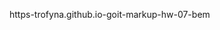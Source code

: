  https-trofyna.github.io-goit-markup-hw-07-bem
<!-- Structure for BEM -->
<!-- 
BLOCK 1 page-header
BLOCK 2  container
BLOCK 3 site-nav (old - не было class)
--------------------Это и есть МИКС.------------------
--В этом месте блок logo стал ещё и элементом  BLOCK 3 site-nav----
BLOCK 4.0  logo
ELEM 4__1  logo__text  
             MODIFICATOR  4__1--1   logo__text--black
                            (old:logo-color-black)
             MODIFICATOR  4__1--2    logo__text--white   
                            (old:logo-color-white)
ELEM 3__1  site-nav__links
                (old:links)
ELEM 3__2   site-nav__item
             MODIFICATOR  3__2--1   site-nav__item--active
                (old:link-nav-index) in PORTF: link-nav
ELEM 3__3   site-nav__item
            MODIFICATOR  3__3--1   site-nav__item--active
                (old:link-nav) in PORTF:  link-nav-portfolio
ELEM 3__4   site-nav__item
                (old:link-nav)


BLOCK 5 auth-nav 
    (old:contacts)
ELEM 5__1  auth-nav__links
                (old:a-mail)
ELEM 5__2  auth-nav__img
               (old:icon-envelopehover-svg)
            MODIFICATOR  5__2--1             auth-nav__img--wider
ELEM 5__3  auth-nav__links
                (old:a-mail)
ELEM 5__4   auth-nav__img
             (old:icon-mobile-svg)
            MODIFICATOR  5__4--1             auth-nav__img--higher
    

BLOCK 6 hero
ELEM 6__1  hero__title
                (old:hero-title)
ELEM 6__2  hero__btn
                 (old:hero-btn)
BLOCK 7 backdrop is-hidden
BLOCK 8 modal
ELEM 8__1  modal__exit
                ( old:exit)
ELEM 8__2  modal__btn
                (old: btn-exit-modal)
ELEM 8__3  modal__img
                (old: close)
        
ELEM 8__4  modal__form
                 ( old: div> send-to-modal)
                
    BLOCK 9.0 form
                (old:modal-form;
                 js-contact-form;
                  js-speaker-formM)

ELEM 9__1  form__title
                   ( old: h3> send-to-modal)

3 TIMES (Имя,Телефон,Почта)
        ELEM 9__2  form__field
                   ( old:> label-style-modal)
        ELEM 9__3  form__label
                   ( old:> span-style-modal)
        ELEM 9__4  form__input
                    ( old:> input-style-modal)
        ELEM 9__5  form__img (vector)
                   ( old:>icon-svg-modal)

1 TIMES (Комментарий)
         ELEM 9__6  form__field
                   ( old:> label-style-modal)
        ELEM 9__7  form__label
                   ( old:> span-style-modal)
        ELEM 9__8  form__text
                   ( old:>fback)

1 TIMES (checkbox)
ELEM 9__6  form__field
                MODIFICATOR  9__6--1        form__field--check
                   ( old:> label-style-check)
ELEM 9__7  form__input
                MODIFICATOR  9__7--1
                form__input--check     
                   ( old:>checkbox)
ELEM 9__8  form__img (vector)
                MODIFICATOR  9__8--1
                form__img (vector)--check
                   ( old:>icon-check)

1 TIMES (Условия)
ELEM 9__9  form__label
                 MODIFICATOR  9__9--1
                form__label--condition     
                  ( old:> span-style-modal-condi)
ELEM 9__10  form__link
                   ( old:>conditions)
ELEM 9__11  form__btn
                   ( old:>btn-sendup)
                   
BLOCK 10 section
ELEM 10__1  section__title
                   ( old:> hedden-elem )
               0.block-util  +  .hedden-elem
                 
BLOCK 11 container
            MODIFICATOR  11--1
                container--rght
                  ( old:> container advant)

BLOCK 12 advantages
            ( old:> ul>)

3 TIMES (icon-antenna,icon-clock,icon-diagram,icon-diagram )

ELEM 12__1  advantages__block
                   ( old:>li> list-advantages )
ELEM 12__2  advantages__item
                   ( old:> div> icon-antenna )
ELEM 12__3  advantages__image
                   ( old:> svg> icon-antenna-svg)
ELEM 12__4  advantages__title
                   ( old:> h3> advantages)
ELEM 12__5  advantages__text
                   ( old:> p> advantages-text)

BLOCK 13 section
            MODIFICATOR  13--1
                section--down
                  ( old:> section do)
ELEM 13__1  section__title
               MODIFICATOR  13__1--1 section__title--base
               (doing)
BLOCK 14 container
3 TIMES 
(Десктопные приложения,Мобильные приложения,Дизайнерские решения)
BLOCK 15 suggestion (list-image-do)
ELEM 15__1 suggestion__thumb (product-thumb)
ELEM 15__2 suggestion__image (image-do)
ELEM 15__3 suggestion__title (item-do)


BLOCK 16 section
            MODIFICATOR  16--1
                section--bckgrnd
                  ( old:> section bgteam)
ELEM 16__1  section__title
               MODIFICATOR  16__1--1 section__title--base
               (team)
BLOCK 17 container (div>container)
BLOCK 18 team (ul> list-image-team)

4 times (Игорь,Ольга,Николай,Михаил,)
ELEM 18__1 team__image (li>card-point)
ELEM 18__2 team__block (div>card-team)
ELEM 18__3 team__title (h3>img-name)
ELEM 18__4 team__text (p>img-proff)
--------------------Это и есть МИКС.------------------
-В этом месте блок social стал ещё и элементом  BLOCK 18 team---
BLOCK 19.0  social (ul)
4 times (instagram,twitter,fb,linkedin,)
ELEM 19__1  social__point (li> social-link)
ELEM 19__2  social__link (а> btn-soc)
        for FOOTER MODIFICATOR  
        19__2--1 social__link--lghtbckgrnd ( а> btn-soc connect)

ELEM 19__3  social__img (> soc-icon-svg)


BLOCK 20  section
BLOCK 21  container
ELEM  21__1  section__title
               MODIFICATOR  16__1--1 section__title--base
               ( old:> regular clients)
BLOCK 22  clients (ul>)

6 times for logo from 1 to 6
BLOCK 23  clients__item (li> client)
BLOCK 24  clients__link (a> btn-client)
BLOCK 25  clients__image (svg> client-icon-svg)

BLOCK 26  page-footer
BLOCK 27  container
            MODIFICATOR  27--1 container--flex
               (div>container + div> logo-address-join-soc)

BLOCK 28  container

BLOCK 29  logo-address
BLOCK 30 logo as in header
    logo__text 
        logo__text--white
BLOCK 31 footer-contact  (ul>list-address)
31__1 elem  footer-contact__item
        modi footer-contact__item--white
31__2 elem  footer-contact__item (li>address-footer)
31__3 elem  footer-contact__item  (address-footer)

BLOCK 32  join  (join-colum)
elem32__1  join__title (join)

--------------------Это и есть МИКС.------------------
-В этом месте блок social стал ещё и элементом  BLOCK 18 team---
BLOCK 33 
like 19.0  social (ul)
4 times (instagram,twitter,fb,linkedin,)
ELEM 19__1  social__point (li> social-link)
ELEM 19__2  social__link (а> btn-soc)
        for FOOTER MODIFICATOR  
        19__2--1 social__link--lghtbckgrnd ( а> btn-soc connect)

ELEM 19__3  social__img (> soc-icon-svg)

BLOCK 34  sign-up div>
block  35 js-speaker-form form >


script modal
script current

block  36 section ( portfolio)
             modi  section--down
hedden-elem h1>
block 37 container
cblock 38 list-btn
            list-btn__item  list-btn__item--shadow
            list-btn__item  list-btn__item--maincolor
            list-btn__item   list-btn__item--maincolor
            list-btn__item   list-btn__item--maincolor


















 


                   


        
        


    







 -->


